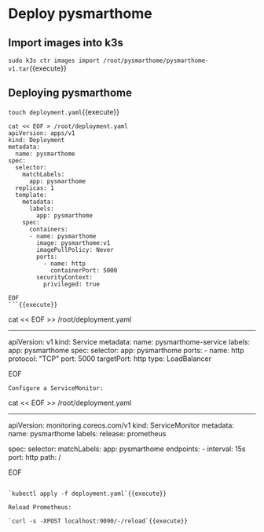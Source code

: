 # Deploy pysmarthome
## Import images into k3s

`sudo k3s ctr images import /root/pysmarthome/pysmarthome-v1.tar`{{execute}}

## Deploying pysmarthome

`touch deployment.yaml`{{execute}}

```
cat << EOF > /root/deployment.yaml
apiVersion: apps/v1
kind: Deployment
metadata:
  name: pysmarthome
spec:
  selector:
    matchLabels:
      app: pysmarthome
  replicas: 1
  template:
    metadata:
      labels:
        app: pysmarthome
    spec:
      containers:
      - name: pysmarthome
        image: pysmarthome:v1
        imagePullPolicy: Never
        ports:
          - name: http
            containerPort: 5000
        securityContext:
          privileged: true

EOF
```{{execute}}

```
cat << EOF >> /root/deployment.yaml

---
apiVersion: v1
kind: Service
metadata:
  name: pysmarthome-service
  labels:
    app: pysmarthome
spec:
  selector:
    app: pysmarthome
  ports:
    - name: http
      protocol: "TCP"
      port: 5000
      targetPort: http
  type: LoadBalancer

EOF
```{{execute}}
Configure a ServiceMonitor:
```
cat << EOF >> /root/deployment.yaml


---
apiVersion: monitoring.coreos.com/v1
kind: ServiceMonitor
metadata:
  name: pysmarthome
  labels:
    release: prometheus

spec:
  selector:
    matchLabels:
      app: pysmarthome
  endpoints:
    - interval: 15s
      port: http
      path: /

EOF
```{{execute}}

`kubectl apply -f deployment.yaml`{{execute}}

Reload Prometheus:

`curl -s -XPOST localhost:9090/-/reload`{{execute}}


